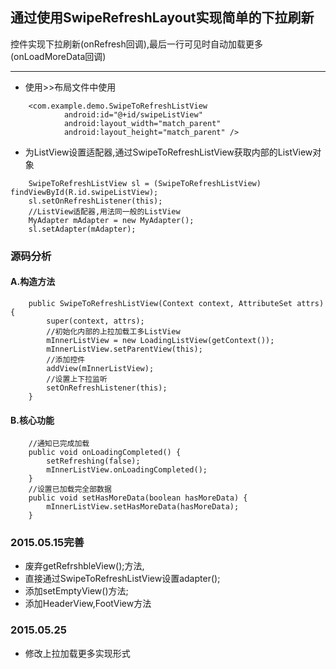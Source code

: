 ##	通过使用SwipeRefreshLayout实现简单的下拉刷新
控件实现下拉刷新(onRefresh回调),最后一行可见时自动加载更多(onLoadMoreData回调)
***
*	使用>>布局文件中使用
````
	<com.example.demo.SwipeToRefreshListView
        	android:id="@+id/swipeListView"
        	android:layout_width="match_parent"
        	android:layout_height="match_parent" />
````        
*	为ListView设置适配器,通过SwipeToRefreshListView获取内部的ListView对象
````
	SwipeToRefreshListView sl = (SwipeToRefreshListView) findViewById(R.id.swipeListView);
	sl.setOnRefreshListener(this);
	//ListView适配器,用法同一般的ListView
	MyAdapter mAdapter = new MyAdapter();
	sl.setAdapter(mAdapter);

````
###	源码分析
####	A.构造方法

````
	public SwipeToRefreshListView(Context context, AttributeSet attrs) {
        super(context, attrs);
        //初始化内部的上拉加载工多ListView
        mInnerListView = new LoadingListView(getContext());
        mInnerListView.setParentView(this);
        //添加控件
        addView(mInnerListView);
        //设置上下拉监听
        setOnRefreshListener(this);
    }
````

####	B.核心功能
````
	//通知已完成加载
	public void onLoadingCompleted() {
        setRefreshing(false);
        mInnerListView.onLoadingCompleted();
    }
    //设置已加载完全部数据
    public void setHasMoreData(boolean hasMoreData) {
        mInnerListView.setHasMoreData(hasMoreData);
    }
````

###	2015.05.15完善
*	废弃getRefrshbleView();方法,
*	直接通过SwipeToRefreshListView设置adapter();
*	添加setEmptyView()方法;
*	添加HeaderView,FootView方法
###	2015.05.25
*	修改上拉加载更多实现形式
